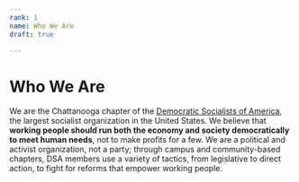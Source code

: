 ```yaml
---
rank: 1
name: Who We Are
draft: true

---
```

# Who We Are

We are the Chattanooga chapter of the [Democratic Socialists of America](https://www.dsausa.org/ "Democratic Socialists of America"), the largest socialist organization in the United States. We believe that **working people should run both the economy and society democratically to meet human needs**, not to make profits for a few. We are a political and activist organization, not a party; through campus and community-based chapters, DSA members use a variety of tactics, from legislative to direct action, to fight for reforms that empower working people.